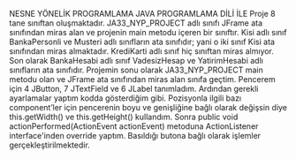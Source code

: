 NESNE YÖNELİK PROGRAMLAMA JAVA PROGRAMLAMA DİLİ İLE
Proje 8 tane sınıftan oluşmaktadır. JA33_NYP_PROJECT adlı sınıfı JFrame ata sınıfından miras alan ve projenin main metodu içeren bir sınıftır. Kisi adlı sınıf BankaPersonli ve 
Musteri adlı sınıfların ata sınıfıdır; yani o iki sınıf Kisi ata sınıfından miras almaktadır. KrediKarti adlı sınıf hiç sınıftan miras almıyor. Son olarak BankaHesabi adlı sınıf 
VadesizHesap ve YatirimHesabi adlı sınıfların ata sınıfıdır.
Projemin sonu olarak JA33_NYP_PROJECT main metodu olan ve JFrame ata sınıfından miras alan sınıfa geçtim. Pencerem için 4 JButton, 7 JTextField ve 6 JLabel tanımladım. 
Ardından gerekli ayarlamalar yaptım kodda gösterdiğim gibi. Pozisyonla ilgili bazı component’ler için pencerenin boyu ve genişliğine bağlı olarak değişsin diye this.getWidth() ve
this.getHeight() kullandım. Sonra  public void actionPerformed(ActionEvent actionEvent) metoduna ActionListener interface'inden override yaptım. Basıldığı butona bağlı olarak 
işlemler gerçekleştirilmektedir.
